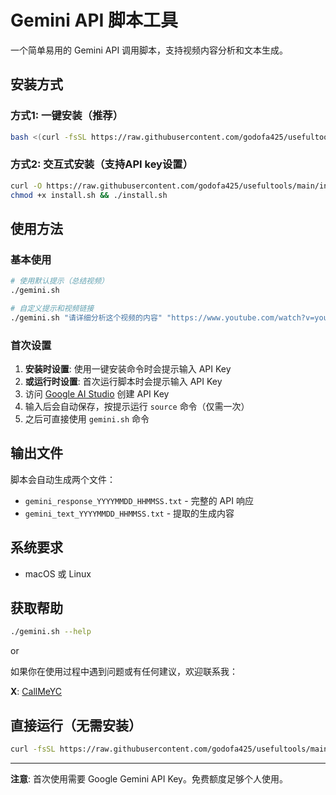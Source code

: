 # Gemini API 脚本工具

一个简单易用的 Gemini API 调用脚本，支持视频内容分析和文本生成。

## 安装方式

### 方式1: 一键安装（推荐）
```bash
bash <(curl -fsSL https://raw.githubusercontent.com/godofa425/usefultools/main/install.sh)
```

### 方式2: 交互式安装（支持API key设置）
```bash
curl -O https://raw.githubusercontent.com/godofa425/usefultools/main/install.sh
chmod +x install.sh && ./install.sh
```

## 使用方法

### 基本使用
```bash
# 使用默认提示（总结视频）
./gemini.sh

# 自定义提示和视频链接
./gemini.sh "请详细分析这个视频的内容" "https://www.youtube.com/watch?v=your-video-id"
```

### 首次设置
1. **安装时设置**: 使用一键安装命令时会提示输入 API Key
2. **或运行时设置**: 首次运行脚本时会提示输入 API Key
3. 访问 [Google AI Studio](https://aistudio.google.com/u/1/apikey) 创建 API Key
4. 输入后会自动保存，按提示运行 `source` 命令（仅需一次）
5. 之后可直接使用 `gemini.sh` 命令

## 输出文件

脚本会自动生成两个文件：
- `gemini_response_YYYYMMDD_HHMMSS.txt` - 完整的 API 响应
- `gemini_text_YYYYMMDD_HHMMSS.txt` - 提取的生成内容

## 系统要求

- macOS 或 Linux

## 获取帮助

```bash
./gemini.sh --help
```

or 

如果你在使用过程中遇到问题或有任何建议，欢迎联系我：

**X**: [CallMeYC](https://x.com/SGodofa425)

## 直接运行（无需安装）

```bash
curl -fsSL https://raw.githubusercontent.com/godofa425/usefultools/main/gemini.sh | bash
```

---

**注意**: 首次使用需要 Google Gemini API Key。免费额度足够个人使用。
